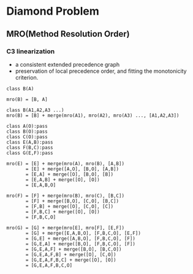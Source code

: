 # Diamond Problem

## MRO(Method Resolution Order)


### C3 linearization
* a consistent extended precedence graph
* preservation of local precedence order, and fitting the monotonicity criterion.
```
class B(A)

mro(B) = [B, A]
```

```
class B(A1,A2,A3 ...)
mro(B) = [B] + merge(mro(A1), mro(A2), mro(A3) ..., [A1,A2,A3])
```

```
class A(O):pass
class B(O):pass
class C(O):pass
class E(A,B):pass
class F(B,C):pass
class G(E,F):pass

mro(E) = [E] + merge(mro(A), mro(B), [A,B])
       = [E] + merge([A,O], [B,O], [A,B])
       = [E,A] + merge([O], [B,O], [B])
       = [E,A,B] + merge([O], [O])
       = [E,A,B,O]

mro(F) = [F] + merge(mro(B), mro(C), [B,C])
       = [F] + merge([B,O], [C,O], [B,C])
       = [F,B] + merge([O], [C,O], [C])
       = [F,B,C] + merge([O], [O])
       = [F,B,C,O]

mro(G) = [G] + merge(mro[E], mro[F], [E,F])
       = [G] + merge([E,A,B,O], [F,B,C,O], [E,F])
       = [G,E] + merge([A,B,O], [F,B,C,O], [F])
       = [G,E,A] + merge([B,O], [F,B,C,O], [F])
       = [G,E,A,F] + merge([B,O], [B,C,O])
       = [G,E,A,F,B] + merge([O], [C,O])
       = [G,E,A,F,B,C] + merge([O], [O])
       = [G,E,A,F,B,C,O]
```